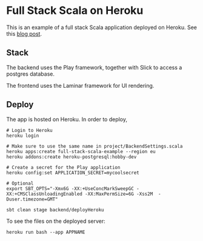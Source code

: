 # Full Stack Scala on Heroku

This is an example of a full stack Scala application deployed on
Heroku. See this [blog post](https://medium.com/@antoine.doeraene/deploying-a-full-stack-scala-application-on-heroku-6d8093a913b3).

## Stack

The backend uses the Play framework, together with Slick to access a
postgres database.

The frontend uses the Laminar framework for UI rendering.

## Deploy

The app is hosted on Heroku. In order to deploy,
```
# Login to Heroku
heroku login

# Make sure to use the same name in project/BackendSettings.scala
heroku apps:create full-stack-scala-example --region eu
heroku addons:create heroku-postgresql:hobby-dev

# Create a secret for the Play application
heroku config:set APPLICATION_SECRET=mycoolsecret

# Optional
export SBT_OPTS="-Xmx6G -XX:+UseConcMarkSweepGC -XX:+CMSClassUnloadingEnabled -XX:MaxPermSize=6G -Xss2M  -Duser.timezone=GMT"

sbt clean stage backend/deployHeroku
```

To see the files on the deployed server:
```
heroku run bash --app APPNAME
```
